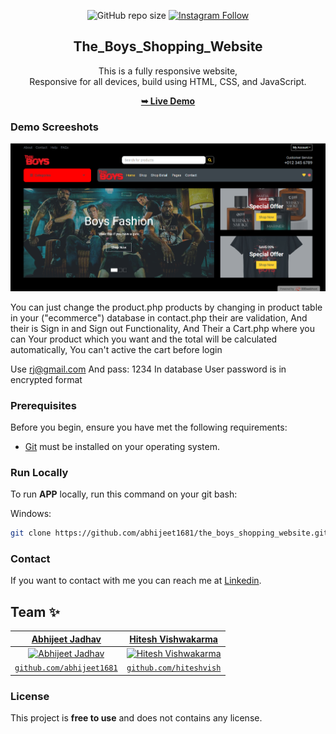 <div align="center">
  
  ![GitHub repo size](https://img.shields.io/github/repo-size/abhijeet1681/the_boys_shopping_website)
  [![Instagram Follow](https://img.shields.io/badge/-Instagram-FF1494)](https://instagram.com/developer_abhii?igshid=ZDdkNTZiNTM=)


  <h2 align="center">The_Boys_Shopping_Website</h2>

  This is a fully responsive website, <br />Responsive for all devices, build using HTML, CSS, and JavaScript.

  <a href="http://theboysshoppingwebsite.000webhostapp.com/"><strong>➥ Live Demo</strong></a>

</div>


### Demo Screeshots

![Portfolio Desktop Demo](aj.png "Desktop Demo")

You can just change the product.php products by changing in product table in your ("ecommerce") database in contact.php their are validation, And their is Sign in and Sign out Functionality, And Their a Cart.php where you can Your product which you want and the total will be calculated automatically, You can't active the cart before login

Use rj@gmail.com And pass: 1234 In database User password is in encrypted format

### Prerequisites

Before you begin, ensure you have met the following requirements:

* [Git](https://git-scm.com/downloads "Download Git") must be installed on your operating system.

### Run Locally

To run **APP** locally, run this command on your git bash:

Windows:

```bash
git clone https://github.com/abhijeet1681/the_boys_shopping_website.git
```

### Contact

If you want to contact with me you can reach me at [Linkedin](www.linkedin.com/in/abhijeet-jadhav-30b625211).

## Team ✨

| <a href="https://abhijeetjadhavportfolio.netlify.app/" target="_blank">**Abhijeet Jadhav**</a> | <a href="#" target="_blank">**Hitesh Vishwakarma**</a> | 
| :---: |:---:|
| [![Abhijeet Jadhav](https://www.linkedin.com/in/abhijeet-jadhav-30b625211/.png?size=150)](https://abhijeetjadhavportfolio.netlify.app/)    | [![Hitesh Vishwakarma](https://github.com/HiteshVish.png?size=150)](#) ||
| <a href="https://github.com/abhijeet1681" target="_blank">`github.com/abhijeet1681`</a> | <a href="https://github.com/HiteshVish" target="_blank">`github.com/hiteshvish`</a> 

### License

This project is **free to use** and does not contains any license.
